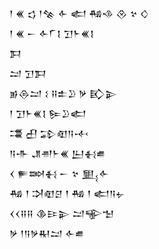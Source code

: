 <div class='block'>
<div class='line'>𒁹 𒌍 𒌓 𒁹𒆚 𒅆 𒅗 𒄀𒈾 𒊮 𒆳 𒄭</div>
<div class='line'>𒁹 𒌍 𒀸 𒅆𒇲𒋙 𒋛𒈨𒌍𒋙</div>
<div class='line'>𒁕</div>
<div class='line'>𒁺 𒋛𒁕</div>
<div class='line'>𒂊𒁲𒁺 𒑱 𒍝𒉺𒊒 𒃻 𒃼𒉌</div>
<div class='line'>𒁹 𒋛𒈨𒌍𒋙 𒌉𒊒𒅗</div>
<div class='line'>𒃮 𒌷 𒁉𒊏𒀀𒋾</div>
<div class='line'>𒀀𒋥 𒂗𒉣𒈨𒌍 𒌨𒈬𒌑</div>
<div class='line'>𒌋 𒊓𒇷𒈬 𒀸 𒆳 𒅅𒅆</div>
<div class='line'>𒄀 𒑰 𒋫𒊏𒆪 𒑰 𒄀 𒑰 𒅗𒀀𒉡</div>
<div class='line'>𒌋𒌋𒍝𒍝 𒆠𒄿𒉌 𒁺𒊍𒈠</div>
<div class='line'>𒃻 𒁹𒀀𒃻𒊑𒁺 𒅆𒌑</div>
</div>